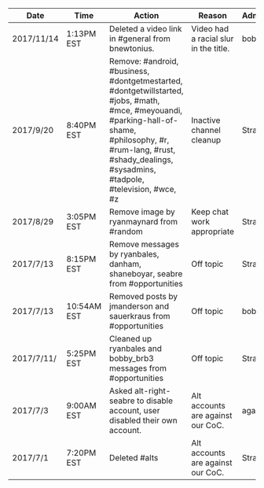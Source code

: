 Date|Time|Action|Reason|Administrator
---|---|---|---|---
2017/11/14|1:13PM EST|Deleted a video link in #general from bnewtonius.|Video had a racial slur in the title.|bobby_brb3
2017/9/20|8:40PM EST|Remove: #android, #business, #dontgetmestarted, #dontgetwillstarted, #jobs, #math, #mce, #meyouandi, #parking-hall-of-shame, #philosophy, #r, #rum-lang, #rust, #shady_dealings, #sysadmins, #tadpole, #television, #wce, #z|Inactive channel cleanup|StrangeWill
2017/8/29|3:05PM EST|Remove image by ryanmaynard from #random|Keep chat work appropriate|StrangeWill
2017/7/13|8:15PM EST|Remove messages by ryanbales, danham, shaneboyar, seabre from #opportunities|Off topic|StrangeWill
2017/7/13|10:54AM EST|Removed posts by jmanderson and sauerkraus from #opportunities|Off topic|bobby_brb3
2017/7/11/|5:25PM EST|Cleaned up ryanbales and bobby_brb3 messages from #opportunities|Off topic|StrangeWill
2017/7/3|9:00AM EST|Asked alt-right-seabre to disable account, user disabled their own account.|Alt accounts are against our CoC.|agarzola
2017/7/1|7:20PM EST|Deleted #alts|Alt accounts are against our CoC.|StrangeWill

